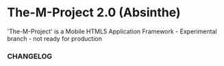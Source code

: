 # The-M-Project 2.0 (Absinthe)

'The-M-Project' is a Mobile HTML5 Application Framework - Experimental branch - not ready for production


### CHANGELOG


